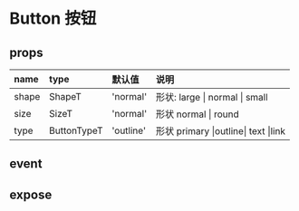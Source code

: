 # Button 按钮

## props

| name  | type        | 默认值    | 说明                                 |
| :---- | :---------- | :-------- | :----------------------------------- |
| shape | ShapeT      | 'normal'  | 形状: large \| normal \| small       |
| size  | SizeT       | 'normal'  | 形状 normal \| round                 |
| type  | ButtonTypeT | 'outline' | 形状 primary \|outline\| text \|link |

## event

## expose
